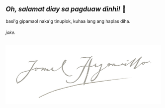 ## **_Oh, salamat diay sa pagduaw dinhi!_** 👋

basi'g gipamaol naka'g tinuplok, kuhaa lang ang haplas diha.
###### joke.
<a href="#"><img src="https://github.com/jomelmelmel/jomelmelmel/raw/main/sinulatan.png" width="500" /></a>
<!--
**jomelmelmel/jomelmelmel** is a ✨ _special_ ✨ repository because its `README.md` (this file) appears on your GitHub profile.

Here are some ideas to get you started:

- 🔭 I’m currently working on ...
- 🌱 I’m currently learning ...
- 👯 I’m looking to collaborate on ...
- 🤔 I’m looking for help with ...
- 💬 Ask me about ...
- 📫 How to reach me: ...
- 😄 Pronouns: ...
- ⚡ Fun fact: ...
-->
